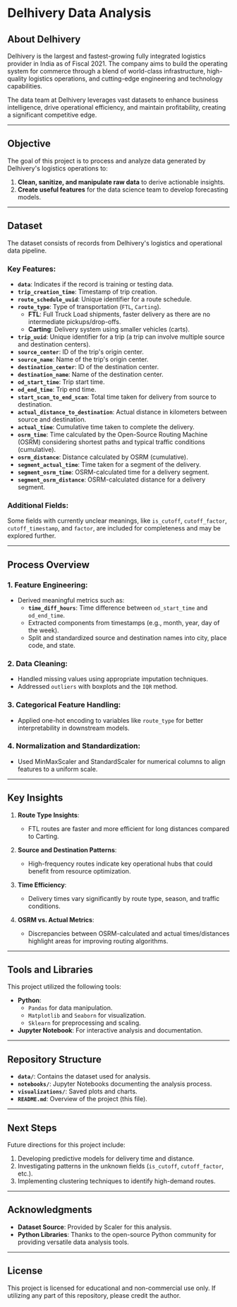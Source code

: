# Delhivery Data Analysis  

## About Delhivery  
Delhivery is the largest and fastest-growing fully integrated logistics provider in India as of Fiscal 2021. The company aims to build the operating system for commerce through a blend of world-class infrastructure, high-quality logistics operations, and cutting-edge engineering and technology capabilities.  

The data team at Delhivery leverages vast datasets to enhance business intelligence, drive operational efficiency, and maintain profitability, creating a significant competitive edge.  

---

## Objective  
The goal of this project is to process and analyze data generated by Delhivery's logistics operations to:  
1. **Clean, sanitize, and manipulate raw data** to derive actionable insights.  
2. **Create useful features** for the data science team to develop forecasting models.  

---

## Dataset  
The dataset consists of records from Delhivery's logistics and operational data pipeline.  

### **Key Features**:  
- **`data`**: Indicates if the record is training or testing data.  
- **`trip_creation_time`**: Timestamp of trip creation.  
- **`route_schedule_uuid`**: Unique identifier for a route schedule.  
- **`route_type`**: Type of transportation (`FTL`, `Carting`).  
  - **FTL**: Full Truck Load shipments, faster delivery as there are no intermediate pickups/drop-offs.  
  - **Carting**: Delivery system using smaller vehicles (carts).  
- **`trip_uuid`**: Unique identifier for a trip (a trip can involve multiple source and destination centers).  
- **`source_center`**: ID of the trip's origin center.  
- **`source_name`**: Name of the trip's origin center.  
- **`destination_center`**: ID of the destination center.  
- **`destination_name`**: Name of the destination center.  
- **`od_start_time`**: Trip start time.  
- **`od_end_time`**: Trip end time.  
- **`start_scan_to_end_scan`**: Total time taken for delivery from source to destination.  
- **`actual_distance_to_destination`**: Actual distance in kilometers between source and destination.  
- **`actual_time`**: Cumulative time taken to complete the delivery.  
- **`osrm_time`**: Time calculated by the Open-Source Routing Machine (OSRM) considering shortest paths and typical traffic conditions (cumulative).  
- **`osrm_distance`**: Distance calculated by OSRM (cumulative).  
- **`segment_actual_time`**: Time taken for a segment of the delivery.  
- **`segment_osrm_time`**: OSRM-calculated time for a delivery segment.  
- **`segment_osrm_distance`**: OSRM-calculated distance for a delivery segment.  

### **Additional Fields**:  
Some fields with currently unclear meanings, like `is_cutoff`, `cutoff_factor`, `cutoff_timestamp`, and `factor`, are included for completeness and may be explored further.  

---

## Process Overview  

### 1. **Feature Engineering**:  
- Derived meaningful metrics such as:  
  - **`time_diff_hours`**: Time difference between `od_start_time` and `od_end_time`.  
  - Extracted components from timestamps (e.g., month, year, day of the week).  
  - Split and standardized source and destination names into city, place code, and state.  

### 2. **Data Cleaning**:  
- Handled missing values using appropriate imputation techniques.  
- Addressed `outliers` with boxplots and the `IQR` method.  

### 3. **Categorical Feature Handling**:  
- Applied one-hot encoding to variables like `route_type` for better interpretability in downstream models.  

### 4. **Normalization and Standardization**:  
- Used MinMaxScaler and StandardScaler for numerical columns to align features to a uniform scale.  

---

## Key Insights  

1. **Route Type Insights**:  
   - FTL routes are faster and more efficient for long distances compared to Carting.  

2. **Source and Destination Patterns**:  
   - High-frequency routes indicate key operational hubs that could benefit from resource optimization.  

3. **Time Efficiency**:  
   - Delivery times vary significantly by route type, season, and traffic conditions.  

4. **OSRM vs. Actual Metrics**:  
   - Discrepancies between OSRM-calculated and actual times/distances highlight areas for improving routing algorithms.  

---

## Tools and Libraries  
This project utilized the following tools:  
- **Python**:  
  - `Pandas` for data manipulation.  
  - `Matplotlib` and `Seaborn` for visualization.  
  - `Sklearn` for preprocessing and scaling.  
- **Jupyter Notebook**: For interactive analysis and documentation.  

---

## Repository Structure  
- **`data/`**: Contains the dataset used for analysis.  
- **`notebooks/`**: Jupyter Notebooks documenting the analysis process.  
- **`visualizations/`**: Saved plots and charts.  
- **`README.md`**: Overview of the project (this file).  

---

## Next Steps  
Future directions for this project include:  
1. Developing predictive models for delivery time and distance.  
2. Investigating patterns in the unknown fields (`is_cutoff`, `cutoff_factor`, etc.).  
3. Implementing clustering techniques to identify high-demand routes.  

---

## Acknowledgments  
- **Dataset Source**: Provided by Scaler for this analysis.  
- **Python Libraries**: Thanks to the open-source Python community for providing versatile data analysis tools.  

---

## License  
This project is licensed for educational and non-commercial use only. If utilizing any part of this repository, please credit the author.  
